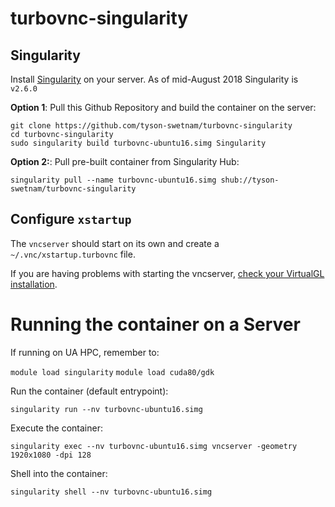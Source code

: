 # turbovnc-singularity

## Singularity

Install [Singularity](https://www.sylabs.io/) on your server. As of mid-August 2018 Singularity is `v2.6.0`

**Option 1**: Pull this Github Repository and build the container on the server:

```
git clone https://github.com/tyson-swetnam/turbovnc-singularity
cd turbovnc-singularity
sudo singularity build turbovnc-ubuntu16.simg Singularity
```

**Option 2:**: Pull pre-built container from Singularity Hub:

```
singularity pull --name turbovnc-ubuntu16.simg shub://tyson-swetnam/turbovnc-singularity
```

## Configure `xstartup`

The `vncserver` should start on its own and create a `~/.vnc/xstartup.turbovnc` file.

If you are having problems with starting the vncserver, [check your VirtualGL installation](https://github.com/aancel/admin/wiki/VirtualGL-on-Ubuntu). 


# Running the container on a Server

If running on UA HPC, remember to: 

`module load singularity`
`module load cuda80/gdk`

Run the container (default entrypoint):

```
singularity run --nv turbovnc-ubuntu16.simg
```

Execute the container:

```
singularity exec --nv turbovnc-ubuntu16.simg vncserver -geometry 1920x1080 -dpi 128
```

Shell into the container:

```
singularity shell --nv turbovnc-ubuntu16.simg
```

